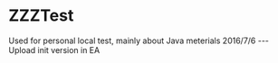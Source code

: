 # ZZZTest
Used for personal local test, mainly about Java meterials
2016/7/6 --- Upload init version in EA

